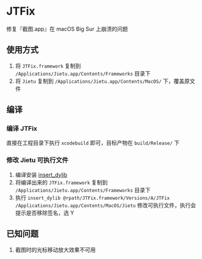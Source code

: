 # JTFix

修复『截图.app』在 macOS Big Sur 上崩溃的问题


## 使用方式

1. 将 `JTFix.framework` 复制到 `/Applications/Jietu.app/Contents/Frameworks` 目录下
2. 将 `Jietu` 复制到 `/Applications/Jietu.app/Contents/MacOS/` 下，覆盖原文件


## 编译

### 编译 JTFix

直接在工程目录下执行 `xcodebuild` 即可，目标产物在 `build/Release/` 下

### 修改 Jietu 可执行文件

1. 编译安装 [insert_dylib](https://github.com/Tyilo/insert_dylib)
2. 将编译出来的 `JTFix.framework` 复制到 `/Applications/Jietu.app/Contents/Frameworks` 目录下
3. 执行 `insert_dylib @rpath/JTFix.framework/Versions/A/JTFix /Applications/Jietu.app/Contents/MacOS/Jietu` 修改可执行文件，执行会提示是否移除签名，选 Y


## 已知问题

1. 截图时的光标移动放大效果不可用